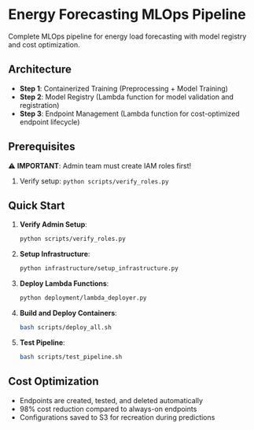 # Energy Forecasting MLOps Pipeline

Complete MLOps pipeline for energy load forecasting with model registry and cost optimization.

## Architecture

- **Step 1**: Containerized Training (Preprocessing + Model Training)
- **Step 2**: Model Registry (Lambda function for model validation and registration)
- **Step 3**: Endpoint Management (Lambda function for cost-optimized endpoint lifecycle)

## Prerequisites

⚠️ **IMPORTANT**: Admin team must create IAM roles first!

1. Verify setup: `python scripts/verify_roles.py`

## Quick Start

1. **Verify Admin Setup**:
   ```bash
   python scripts/verify_roles.py
   ```

2. **Setup Infrastructure**:
   ```bash
   python infrastructure/setup_infrastructure.py
   ```

3. **Deploy Lambda Functions**:
   ```bash
   python deployment/lambda_deployer.py
   ```

4. **Build and Deploy Containers**:
   ```bash
   bash scripts/deploy_all.sh
   ```

5. **Test Pipeline**:
   ```bash
   bash scripts/test_pipeline.sh
   ```

## Cost Optimization

- Endpoints are created, tested, and deleted automatically
- 98% cost reduction compared to always-on endpoints
- Configurations saved to S3 for recreation during predictions
